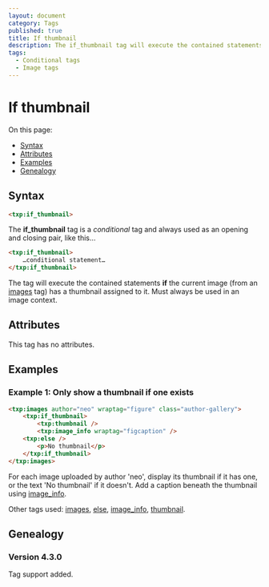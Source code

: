 ```yaml
---
layout: document
category: Tags
published: true
title: If thumbnail
description: The if_thumbnail tag will execute the contained statements if the current image has a thumbnail assigned to it.
tags:
  - Conditional tags
  - Image tags
---
```


# If thumbnail

On this page:

* [Syntax](#syntax)
* [Attributes](#attributes)
* [Examples](#examples)
* [Genealogy](#genealogy)

## Syntax

~~~ html
<txp:if_thumbnail>
~~~

The **if_thumbnail** tag is a *conditional* tag and always used as an opening and closing pair, like this…

~~~ html
<txp:if_thumbnail>
    …conditional statement…
</txp:if_thumbnail>
~~~

The tag will execute the contained statements **if** the current image (from an [images](images) tag) has a thumbnail assigned to it. Must always be used in an image context.

## Attributes

This tag has no attributes.

## Examples

### Example 1: Only show a thumbnail if one exists

~~~ html
<txp:images author="neo" wraptag="figure" class="author-gallery">
    <txp:if_thumbnail>
        <txp:thumbnail />
        <txp:image_info wraptag="figcaption" />
    <txp:else />
        <p>No thumbnail</p>
    </txp:if_thumbnail>
</txp:images>
~~~

For each image uploaded by author 'neo', display its thumbnail if it has one, or the text 'No thumbnail' if it doesn't. Add a caption beneath the thumbnail using [image_info](image_info).

Other tags used: [images](images), [else](else), [image_info](image_info), [thumbnail](thumbnail).

## Genealogy

### Version 4.3.0

Tag support added.
